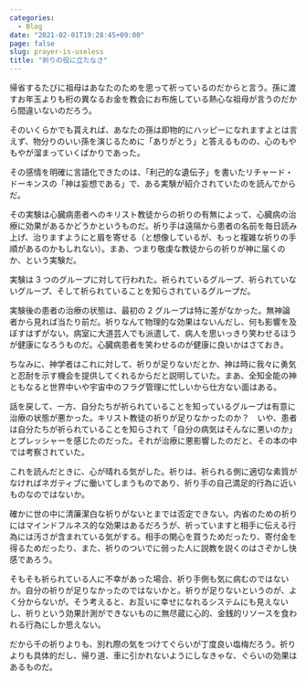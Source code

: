 ```yaml
---
categories:
  - Blog
date: "2021-02-01T19:28:45+09:00"
page: false
slug: prayer-is-useless
title: "祈りの役に立たなさ"
---
```


帰省するたびに祖母はあなたのためを思って祈っているのだからと言う。孫に渡すお年玉よりも桁の異なるお金を教会にお布施している熱心な祖母が言うのだから間違いないのだろう。

そのいくらかでも貰えれば、あなたの孫は即物的にハッピーになれますよとは言えず、物分りのいい孫を演じるために「ありがとう」と答えるものの、心のもやもやが溜まっていくばかりであった。

その感情を明確に言語化できたのは、「利己的な遺伝子」を書いたリチャード・ドーキンスの「神は妄想である」で、ある実験が紹介されていたのを読んでからだ。

その実験は心臓病患者へのキリスト教徒からの祈りの有無によって、心臓病の治療に効果があるかどうかというものだ。祈り手は遠隔から患者の名前を毎日読み上げ、治りますようにと眉を寄せる（と想像しているが、もっと複雑な祈りの手順があるのかもしれない）。まあ、つまり敬虔な教徒からの祈りが神に届くのか、という実験だ。

実験は 3 つのグループに対して行われた。祈られているグループ、祈られていないグループ、そして祈られていることを知らされているグループだ。

実験後の患者の治療の状態は、最初の 2 グループは特に差がなかった。無神論者から見れば当たり前だ。祈りなんて物理的な効果はないんだし、何も影響を及ぼすはずがない。病室に大道芸人でも派遣して、病人を思いっきり笑わせるほうが健康になろうものだ。心臓病患者を笑わせるのが健康に良いかはさておき。

ちなみに、神学者はこれに対して、祈りが足りないだとか、神は時に我々に勇気と忍耐を示す機会を提供してくれるからだと説明していた。まあ、全知全能の神ともなると世界中いや宇宙中のフラグ管理に忙しいから仕方ない面はある。

話を戻して、一方、自分たちが祈られていることを知っているグループは有意に治療の状態が悪かった。キリスト教徒の祈りが足りなかったのか？　いや、患者は自分たちが祈られていることを知らされて「自分の病気はそんなに悪いのか」とプレッシャーを感じたのだった。それが治療に悪影響したのだと、その本の中では考察されていた。

これを読んだときに、心が晴れる気がした。祈りは、祈られる側に適切な素質がなければネガティブに働いてしまうものであり、祈り手の自己満足的行為に近いものなのではないか。

確かに世の中に清廉潔白な祈りがないとまでは否定できない。内省のための祈りにはマインドフルネス的な効果はあるだろうが、祈っていますと相手に伝える行為には汚さが含まれている気がする。相手の関心を買うためだったり、寄付金を得るためだったり、また、祈りのついでに弱った人に説教を説くのはさぞかし快感であろう。

そもそも祈られている人に不幸があった場合、祈り手側も気に病むのではないか。自分の祈りが足りなかったのではないかと。祈りが足りないというのが、よく分からないが。そう考えると、お互いに幸せになれるシステムにも見えないし、祈りという効果計測ができないものに無尽蔵に心的、金銭的リソースを食われる行為にしか思えない。

だから千の祈りよりも、別れ際の気をつけてぐらいが丁度良い塩梅だろう。祈りよりも具体的だし、帰り道、車に引かれないようにしなきゃな、ぐらいの効果はあるものだ。

<amazon id="4152088265" title="神は妄想である―宗教との決別" src="https://images-na.ssl-images-amazon.com/images/I/51gsJLTkGpL._SX356_BO1,204,203,200_.jpg">
